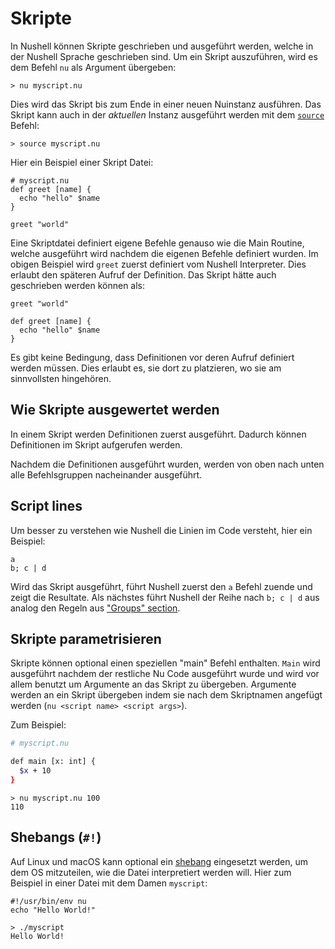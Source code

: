 # Skripte

In Nushell können Skripte geschrieben und ausgeführt werden, welche in der Nushell Sprache geschrieben sind.
Um ein Skript auszuführen, wird es dem Befehl `nu` als Argument übergeben:

```
> nu myscript.nu
```

Dies wird das Skript bis zum Ende in einer neuen Nuinstanz ausführen.
Das Skript kann auch in der _aktuellen_ Instanz ausgeführt werden mit dem [`source`](commands/source.md) Befehl:

```
> source myscript.nu
```

Hier ein Beispiel einer Skript Datei:

```
# myscript.nu
def greet [name] {
  echo "hello" $name
}

greet "world"
```

Eine Skriptdatei definiert eigene Befehle genauso wie die Main Routine, welche ausgeführt wird nachdem die eigenen Befehle definiert wurden.
Im obigen Beispiel wird `greet` zuerst definiert vom Nushell Interpreter. Dies erlaubt den späteren Aufruf der Definition.
Das Skript hätte auch geschrieben werden können als:

```
greet "world"

def greet [name] {
  echo "hello" $name
}
```

Es gibt keine Bedingung, dass Definitionen vor deren Aufruf definiert werden müssen.
Dies erlaubt es, sie dort zu platzieren, wo sie am sinnvollsten hingehören.

## Wie Skripte ausgewertet werden

In einem Skript werden Definitionen zuerst ausgeführt. Dadurch können Definitionen im Skript aufgerufen werden.

Nachdem die Definitionen ausgeführt wurden, werden von oben nach unten alle Befehlsgruppen nacheinander ausgeführt.

## Script lines

Um besser zu verstehen wie Nushell die Linien im Code versteht, hier ein Beispiel:

```
a
b; c | d
```

Wird das Skript ausgeführt, führt Nushell zuerst den `a` Befehl zuende und zeigt die Resultate.
Als nächstes führt Nushell der Reihe nach `b; c | d` aus analog den Regeln aus ["Groups" section](types_of_data.html#groups).

## Skripte parametrisieren

Skripte können optional einen speziellen "main" Befehl enthalten. 
`Main` wird ausgeführt nachdem der restliche Nu Code ausgeführt wurde und wird vor allem benutzt um Argumente an das Skript zu übergeben.
Argumente werden an ein Skript übergeben indem sie nach dem Skriptnamen angefügt werden (`nu <script name> <script args>`).

Zum Beispiel:

```bash
# myscript.nu

def main [x: int] {
  $x + 10
}
```

```
> nu myscript.nu 100
110
```

## Shebangs (`#!`)

Auf Linux und macOS kann optional ein [shebang](<https://en.wikipedia.org/wiki/Shebang_(Unix)>) eingesetzt werden, 
um dem OS mitzuteilen, wie die Datei interpretiert werden will.
Hier zum Beispiel in einer Datei mit dem Damen `myscript`:

```
#!/usr/bin/env nu
echo "Hello World!"
```

```
> ./myscript
Hello World!
```
